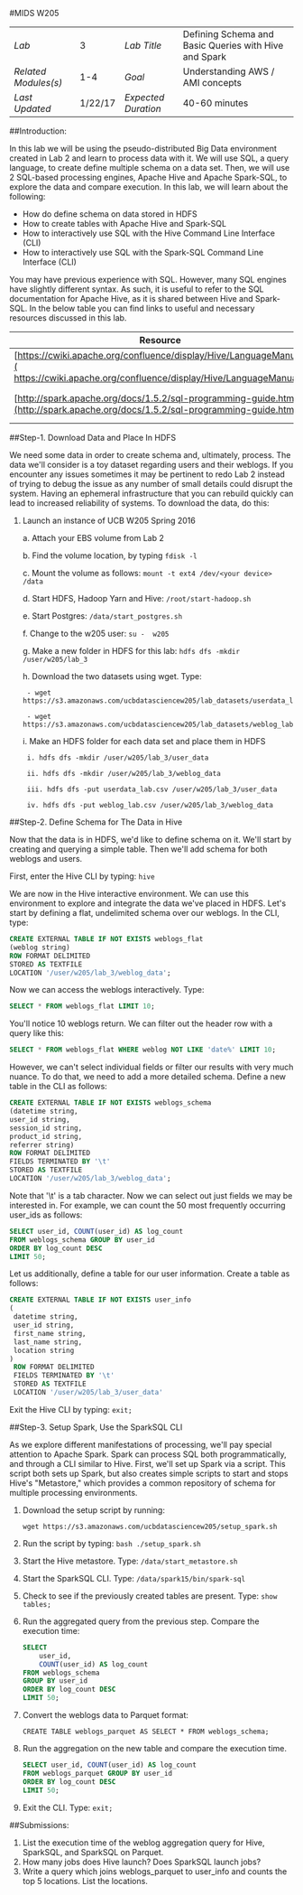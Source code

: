 #MIDS W205

|                      |        |                     |                                                  |
|----------------------|--------|---------------------|--------------------------------------------------|
| *Lab*                | 3     | *Lab Title*         | Defining Schema and Basic Queries with Hive and Spark   |
| *Related Modules(s)* | 1-4     | *Goal*              | Understanding AWS / AMI concepts|
| *Last Updated*       | 1/22/17 | *Expected Duration* | 40-60 minutes     

##Introduction:

In this lab we will be using the pseudo-distributed Big Data environment created in Lab 2 and learn to process data with it. We will use SQL, a query language, to create define multiple schema on a data set. Then, we will use 2 SQL-based processing engines, Apache Hive and Apache Spark-SQL, to explore the data and compare execution. In this lab, we will learn about the following:

- How do define schema on data stored in HDFS
- How to create tables with Apache Hive and Spark-SQL
- How to interactively use SQL with the Hive Command Line Interface (CLI)
- How to interactively use SQL with the Spark-SQL Command Line Interface (CLI)

You may have previous experience with SQL. However, many SQL engines have slightly different syntax. As such, it is useful to refer to the SQL documentation for Apache Hive, as it is shared between Hive and Spark-SQL. In the below table you can find links to useful and necessary resources discussed in this lab.

| Resource | What |
|---|---|
| [https://cwiki.apache.org/confluence/display/Hive/LanguageManual]( https://cwiki.apache.org/confluence/display/Hive/LanguageManual) | Hive Language Manual | 
| [http://spark.apache.org/docs/1.5.2/sql-programming-guide.html](http://spark.apache.org/docs/1.5.2/sql-programming-guide.html) | Spark SQL Guide |


##Step-1. Download Data and Place In HDFS

We need some data in order to create schema and, ultimately, process. The data we'll consider is
a toy dataset regarding users and their weblogs. If you encounter any issues sometimes it may be pertinent to redo Lab 2 instead of trying to debug the issue as any number of small details could disrupt the system. Having an ephemeral infrastructure that you can rebuild quickly can lead to increased reliability of systems. To download the data, do this:

1. Launch an instance of UCB W205 Spring 2016

   a. Attach your EBS volume from Lab 2

   b. Find the volume location, by typing `fdisk -l`
   
   c. Mount the volume as follows: `mount -t ext4 /dev/<your device> /data`

   d. Start HDFS, Hadoop Yarn and Hive: `/root/start-hadoop.sh`

   e. Start Postgres: `/data/start_postgres.sh`

   f. Change to the w205 user: `su -  w205`

   g. Make a new folder in HDFS for this lab: `hdfs dfs -mkdir /user/w205/lab_3`

   h. Download the two datasets using wget. Type:

   		- wget https://s3.amazonaws.com/ucbdatasciencew205/lab_datasets/userdata_lab.csv

   		- wget https://s3.amazonaws.com/ucbdatasciencew205/lab_datasets/weblog_lab.csv

   	i. Make an HDFS folder for each data set and place them in HDFS

   		i. hdfs dfs -mkdir /user/w205/lab_3/user_data

   		ii. hdfs dfs -mkdir /user/w205/lab_3/weblog_data

   		iii. hdfs dfs -put userdata_lab.csv /user/w205/lab_3/user_data

   		iv. hdfs dfs -put weblog_lab.csv /user/w205/lab_3/weblog_data
 

##Step-2. Define Schema for The Data in Hive

Now that the data is in HDFS, we'd like to define schema on it. We'll start by creating and
querying a simple table. Then we'll add schema for both weblogs and users.

First, enter the Hive CLI by typing: `hive`
  
We are now in the Hive interactive environment. We can use this environment to explore and integrate the data we've placed in HDFS. Let's start by defining a flat, undelimited schema over our weblogs. In the CLI, type:

```sql 
CREATE EXTERNAL TABLE IF NOT EXISTS weblogs_flat
(weblog string)
ROW FORMAT DELIMITED
STORED AS TEXTFILE
LOCATION '/user/w205/lab_3/weblog_data';
```

Now we can access the weblogs interactively. Type:

```sql 
SELECT * FROM weblogs_flat LIMIT 10;
```
  
You'll notice 10 weblogs return. We can filter out the header row with a query like this:

```sql
SELECT * FROM weblogs_flat WHERE weblog NOT LIKE 'date%' LIMIT 10;
```  

However, we can't select individual fields or filter our results with very much nuance. To do that, we need to add a more detailed schema. Define a new table in the CLI as follows:

```sql
CREATE EXTERNAL TABLE IF NOT EXISTS weblogs_schema
(datetime string,
user_id string,
session_id string,
product_id string,
referrer string)
ROW FORMAT DELIMITED
FIELDS TERMINATED BY '\t'
STORED AS TEXTFILE
LOCATION '/user/w205/lab_3/weblog_data';
```  

Note that '\t' is a tab character. Now we can select out just fields we may be interested in. For example, we can count the 50 most frequently occurring user_ids as follows:

```sql
SELECT user_id, COUNT(user_id) AS log_count
FROM weblogs_schema GROUP BY user_id
ORDER BY log_count DESC
LIMIT 50;
``` 

Let us additionally, define a table for our user information. Create a table as follows:

```sql
CREATE EXTERNAL TABLE IF NOT EXISTS user_info
( 
 datetime string,
 user_id string,
 first_name string,
 last_name string,
 location string
)
 ROW FORMAT DELIMITED
 FIELDS TERMINATED BY '\t'
 STORED AS TEXTFILE
 LOCATION '/user/w205/lab_3/user_data'  
```
  
Exit the Hive CLI by typing: `exit;`

##Step-3. Setup Spark, Use the SparkSQL CLI

As we explore different manifestations of processing, we'll pay special attention to Apache Spark. Spark can process SQL both programmatically, and through a CLI similar to Hive. First, we'll set up Spark via a script. This script both sets up Spark, but also creates simple scripts to start and stops Hive's "Metastore," which provides a common repository of schema for multiple processing environments.

1. Download the setup script by running:

	`wget https://s3.amazonaws.com/ucbdatasciencew205/setup_spark.sh`

2. Run the script by typing: `bash ./setup_spark.sh`

3. Start the Hive metastore. Type: `/data/start_metastore.sh`

4. Start the SparkSQL CLI. Type: `/data/spark15/bin/spark-sql`

5. Check to see if the previously created tables are present. Type: `show tables;`

6. Run the aggregated query from the previous step. Compare the execution time:

	```sql
	SELECT
  		user_id,
		COUNT(user_id) AS log_count 
	FROM weblogs_schema
	GROUP BY user_id
	ORDER BY log_count DESC
	LIMIT 50;
	```

7. Convert the weblogs data to Parquet format: 

	`CREATE TABLE weblogs_parquet AS SELECT * FROM weblogs_schema;` 

8. Run the aggregation on the new table and compare the execution time.

	```sql
	SELECT user_id, COUNT(user_id) AS log_count
	FROM weblogs_parquet GROUP BY user_id
	ORDER BY log_count DESC
	LIMIT 50;
	```	

9. Exit the CLI. Type: `exit;`

##Submissions:

1. List the execution time of the weblog aggregation query for Hive, SparkSQL, and SparkSQL on Parquet.
2. How many jobs does Hive launch? Does SparkSQL launch jobs?
3. Write a query which joins weblogs_parquet to user_info and counts the top 5 locations. List the locations.
